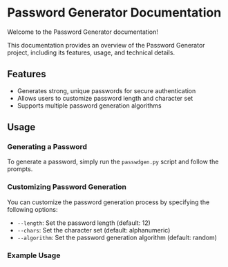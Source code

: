 # Password Generator Documentation

Welcome to the Password Generator documentation!

This documentation provides an overview of the Password Generator project, including its features, usage, and technical details.

## Features

- Generates strong, unique passwords for secure authentication
- Allows users to customize password length and character set
- Supports multiple password generation algorithms

## Usage

### Generating a Password

To generate a password, simply run the `passwdgen.py` script and follow the prompts.

### Customizing Password Generation

You can customize the password generation process by specifying the following options:

- `--length`: Set the password length (default: 12)
- `--chars`: Set the character set (default: alphanumeric)
- `--algorithm`: Set the password generation algorithm (default: random)

### Example Usage
